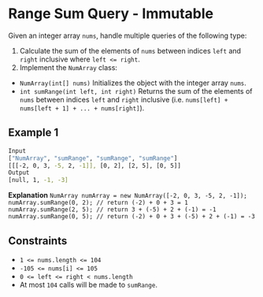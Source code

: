 # Range Sum Query - Immutable

Given an integer array `nums`, handle multiple queries of the following type:

1. Calculate the sum of the elements of `nums` between indices `left` and `right` inclusive where `left <= right`.
2. Implement the `NumArray` class:

- `NumArray(int[] nums)` Initializes the object with the integer array `nums`.
- `int sumRange(int left, int right)` Returns the sum of the elements of `nums` between indices `left` and `right` inclusive (i.e. `nums[left] + nums[left + 1] + ... + nums[right]`).

## Example 1

```bash
Input
["NumArray", "sumRange", "sumRange", "sumRange"]
[[[-2, 0, 3, -5, 2, -1]], [0, 2], [2, 5], [0, 5]]
Output
[null, 1, -1, -3]
```

**Explanation**
`NumArray numArray = new NumArray([-2, 0, 3, -5, 2, -1]);
numArray.sumRange(0, 2); // return (-2) + 0 + 3 = 1
numArray.sumRange(2, 5); // return 3 + (-5) + 2 + (-1) = -1
numArray.sumRange(0, 5); // return (-2) + 0 + 3 + (-5) + 2 + (-1) = -3`

## Constraints

- `1 <= nums.length <= 104`
- `-105 <= nums[i] <= 105`
- `0 <= left <= right < nums.length`
- At most `104` calls will be made to `sumRange`.
